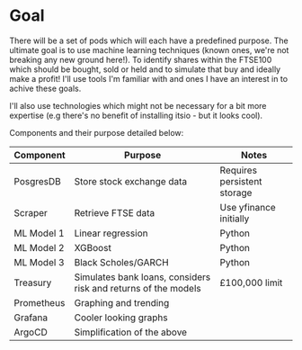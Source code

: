 # Goal

There will be a set of pods which will each have a predefined purpose. The ultimate goal is to use machine learning techniques (known ones, we're not breaking any new ground here!). To identify shares within the FTSE100 which should be bought, sold or held and to simulate that buy and ideally make a profit! I'll use tools I'm familiar with and ones I have an interest in to achive these goals.

I'll also use technologies which might not be necessary for a bit more expertise (e.g there's no benefit of installing itsio - but it looks cool).

Components and their purpose detailed below:

| Component | Purpose | Notes |
| --------- | ------- | ---|
| PosgresDB | Store stock exchange data | Requires persistent storage |
| Scraper | Retrieve FTSE data | Use yfinance initially |
| ML Model 1 | Linear regression | Python |
| ML Model 2 | XGBoost | Python |
| ML Model 3 | Black Scholes/GARCH | Python |
| Treasury | Simulates bank loans, considers risk and returns of the models | £100,000 limit |
| Prometheus | Graphing and trending | |
| Grafana | Cooler looking graphs | |
| ArgoCD | Simplification of the above | |